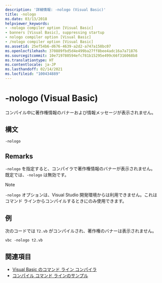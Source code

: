 ```yaml
---
description: '詳細情報: -nologo (Visual Basic)'
title: -nologo
ms.date: 03/13/2018
helpviewer_keywords:
- -nologo compiler option [Visual Basic]
- banners [Visual Basic], suppressing startup
- nologo compiler option [Visual Basic]
- /nologo compiler option [Visual Basic]
ms.assetid: 25ef54b6-d676-4639-a2d2-a747a158bc07
ms.openlocfilehash: 370889fbd5d4e499ba27ff8bee4adc16a7a71876
ms.sourcegitcommit: 10e719780594efc781b15295e499c66f316068b8
ms.translationtype: HT
ms.contentlocale: ja-JP
ms.lasthandoff: 02/14/2021
ms.locfileid: "100434889"
---
```

# <a name="-nologo-visual-basic"></a>-nologo (Visual Basic)

コンパイル中に著作権情報のバナーおよび情報メッセージが表示されません。  
  
## <a name="syntax"></a>構文  
  
```console  
-nologo  
```  
  
## <a name="remarks"></a>Remarks  

 `-nologo` を指定すると、コンパイラで著作権情報のバナーが表示されません。 既定では、`-nologo` は無効です。  
  
> [!NOTE]
> `-nologo` オプションは、Visual Studio 開発環境からは利用できません。これはコマンド ラインからコンパイルするときにのみ使用できます。  
  
## <a name="example"></a>例  

 次のコードでは `T2.vb` がコンパイルされ、著作権のバナーは表示されません。  
  
```console
vbc -nologo t2.vb  
```  
  
## <a name="see-also"></a>関連項目

- [Visual Basic のコマンド ライン コンパイラ](index.md)
- [コンパイル コマンド ラインのサンプル](sample-compilation-command-lines.md)
